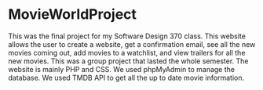 # MovieWorldProject
This was the final project for my Software Design 370 class. This website allows the user to create a website, get a confirmation email, see all the new movies coming out, add movies to a watchlist, and view trailers for all the new movies. This was a group project that lasted the whole semester. The website is mainly PHP and CSS. We used phpMyAdmin to manage the database. We used TMDB API to get all the up to date movie information.
